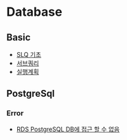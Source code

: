 # Database

## Basic

- [SLQ 기초](./Basic/intro.md)
- [서브쿼리](./Basic/subquery.md)
- [실행계획](./Basic/%EC%8B%A4%ED%96%89%EA%B3%84%ED%9A%8D%EC%9D%B4%EB%9E%80.md)

## PostgreSql

### Error

- [RDS PostgreSQL DB에 접근 할 수 없음](./PostgreSql/Error/RDS%20PostgreSQL%20DB%EC%97%90%20%EC%A0%91%EA%B7%BC%20%ED%95%A0%20%EC%88%98%20%EC%97%86%EC%9D%8C.md)

